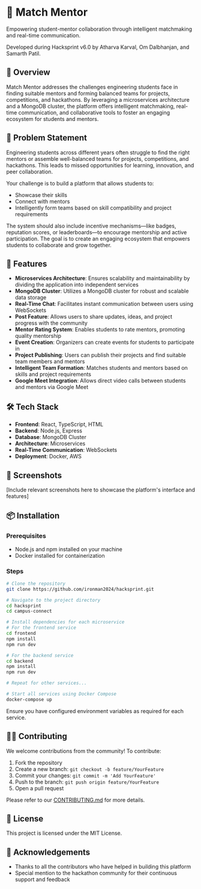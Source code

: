 # 🤝 Match Mentor

Empowering student-mentor collaboration through intelligent matchmaking and real-time communication.

Developed during Hacksprint v6.0 by Atharva Karval, Om Dalbhanjan, and Samarth Patil.

## 🌟 Overview

Match Mentor addresses the challenges engineering students face in finding suitable mentors and forming balanced teams for projects, competitions, and hackathons. By leveraging a microservices architecture and a MongoDB cluster, the platform offers intelligent matchmaking, real-time communication, and collaborative tools to foster an engaging ecosystem for students and mentors.

## 🎯 Problem Statement

Engineering students across different years often struggle to find the right mentors or assemble well-balanced teams for projects, competitions, and hackathons. This leads to missed opportunities for learning, innovation, and peer collaboration.

Your challenge is to build a platform that allows students to:
- Showcase their skills
- Connect with mentors
- Intelligently form teams based on skill compatibility and project requirements

The system should also include incentive mechanisms—like badges, reputation scores, or leaderboards—to encourage mentorship and active participation. The goal is to create an engaging ecosystem that empowers students to collaborate and grow together.

## 🚀 Features

- **Microservices Architecture**: Ensures scalability and maintainability by dividing the application into independent services
- **MongoDB Cluster**: Utilizes a MongoDB cluster for robust and scalable data storage
- **Real-Time Chat**: Facilitates instant communication between users using WebSockets
- **Post Feature**: Allows users to share updates, ideas, and project progress with the community
- **Mentor Rating System**: Enables students to rate mentors, promoting quality mentorship
- **Event Creation**: Organizers can create events for students to participate in
- **Project Publishing**: Users can publish their projects and find suitable team members and mentors
- **Intelligent Team Formation**: Matches students and mentors based on skills and project requirements
- **Google Meet Integration**: Allows direct video calls between students and mentors via Google Meet

## 🛠️ Tech Stack

- **Frontend**: React, TypeScript, HTML
- **Backend**: Node.js, Express
- **Database**: MongoDB Cluster
- **Architecture**: Microservices
- **Real-Time Communication**: WebSockets
- **Deployment**: Docker, AWS

## 📸 Screenshots

[Include relevant screenshots here to showcase the platform's interface and features]

## 📦 Installation

### Prerequisites
- Node.js and npm installed on your machine
- Docker installed for containerization

### Steps

```bash
# Clone the repository
git clone https://github.com/ironman2024/hacksprint.git

# Navigate to the project directory
cd hacksprint
cd campus-connect

# Install dependencies for each microservice
# For the frontend service
cd frontend
npm install
npm run dev

# For the backend service
cd backend
npm install
npm run dev

# Repeat for other services...

# Start all services using Docker Compose
docker-compose up
```

Ensure you have configured environment variables as required for each service.

## 🧑‍💻 Contributing

We welcome contributions from the community! To contribute:

1. Fork the repository
2. Create a new branch: `git checkout -b feature/YourFeature`
3. Commit your changes: `git commit -m 'Add YourFeature'`
4. Push to the branch: `git push origin feature/YourFeature`
5. Open a pull request

Please refer to our [CONTRIBUTING.md](CONTRIBUTING.md) for more details.

## 📄 License

This project is licensed under the MIT License.

## 🙌 Acknowledgements

- Thanks to all the contributors who have helped in building this platform
- Special mention to the hackathon community for their continuous support and feedback
